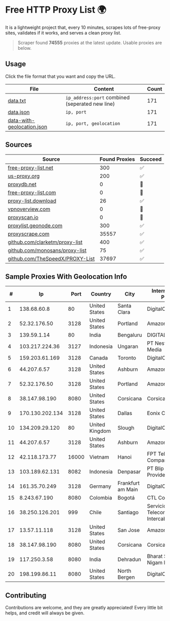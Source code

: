 
# Free HTTP Proxy List 🌍

It is a lightweight project that, every 10 minutes, scrapes lots of free-proxy sites, validates if it works, and serves a clean proxy list.


> Scraper found **74555** proxies at the latest update. Usable proxies are below.

## Usage

Click the file format that you want and copy the URL.


|File|Content|Count|
|----|-------|-----|
|[data.txt](https://raw.githubusercontent.com/themiralay/Proxy-List-World/master/data.txt)|`ip_address:port` combined (seperated new line)|171|
|[data.json](https://raw.githubusercontent.com/themiralay/Proxy-List-World/master/data.json)|`ip, port`|171|
|[data-with-geolocation.json](https://raw.githubusercontent.com/themiralay/Proxy-List-World/master/data-with-geolocation.json)|`ip, port, geolocation`|171|

## Sources

|Source|Found Proxies|Succeed|
|------|-------------|-------|
|[free-proxy-list.net](https://free-proxy-list.net)|300|✅|
|[us-proxy.org](https://www.us-proxy.org)|200|✅|
|[proxydb.net](http://proxydb.net)|0|🚫|
|[free-proxy-list.com](https://free-proxy-list.com/?page=&port=&type%5B%5D=http&type%5B%5D=https&up_time=0&search=Search)|0|🚫|
|[proxy-list.download](https://www.proxy-list.download/HTTP)|26|✅|
|[vpnoverview.com](https://vpnoverview.com/privacy/anonymous-browsing/free-proxy-servers)|0|🚫|
|[proxyscan.io](https://www.proxyscan.io)|0|🚫|
|[proxylist.geonode.com](https://proxylist.geonode.com/api/proxy-list?limit=300&page=1&sort_by=lastChecked&sort_type=desc&protocols=http,https)|300|✅|
|[proxyscrape.com](https://api.proxyscrape.com/v2/?request=displayproxies&protocol=http&timeout=10000&country=all&ssl=all&anonymity=all)|35557|✅|
|[github.com/clarketm/proxy-list](https://raw.githubusercontent.com/clarketm/proxy-list/master/proxy-list-raw.txt)|400|✅|
|[github.com/monosans/proxy-list](https://raw.githubusercontent.com/monosans/proxy-list/main/proxies/http.txt)|75|✅|
|[github.com/TheSpeedX/PROXY-List](https://raw.githubusercontent.com/TheSpeedX/PROXY-List/master/http.txt)|37697|✅|


## Sample Proxies With Geolocation Info

|#|Ip|Port|Country|City|Internet Service Provider|
|-|--|----|-------|----|-------------------------|
|1|138.68.60.8|80|United States|Santa Clara|DigitalOcean, LLC|
|2|52.32.176.50|3128|United States|Portland|Amazon.com, Inc.|
|3|139.59.1.14|80|India|Bengaluru|DIGITALOCEAN|
|4|103.217.224.36|3127|Indonesia|Ungaran|PT Nesta Indo Media|
|5|159.203.61.169|3128|Canada|Toronto|DigitalOcean, LLC|
|6|44.207.6.57|3128|United States|Ashburn|Amazon.com|
|7|52.32.176.50|3128|United States|Portland|Amazon.com, Inc.|
|8|38.147.98.190|8080|United States|Corsicana|Corsicana ISD|
|9|170.130.202.134|3128|United States|Dallas|Eonix Corporation|
|10|134.209.29.120|80|United Kingdom|Slough|DigitalOcean, LLC|
|11|44.207.6.57|3128|United States|Ashburn|Amazon.com|
|12|42.118.173.77|16000|Vietnam|Hanoi|FPT Telecom Company|
|13|103.189.62.131|8082|Indonesia|Denpasar|PT Blip Integrator Provider|
|14|161.35.70.249|3128|Germany|Frankfurt am Main|DigitalOcean, LLC|
|15|8.243.67.190|8080|Colombia|Bogotá|CTL Colombia|
|16|38.250.126.201|999|Chile|Santiago|Servicios De Telecomunicaciones Intercable Ltda.|
|17|13.57.11.118|3128|United States|San Jose|Amazon.com, Inc.|
|18|38.147.98.190|8080|United States|Corsicana|Corsicana ISD|
|19|117.250.3.58|8080|India|Dehradun|Bharat Sanchar Nigam Ltd|
|20|198.199.86.11|8080|United States|North Bergen|DigitalOcean, LLC|



## Contributing

Contributions are welcome, and they are greatly appreciated! Every
little bit helps, and credit will always be given.

